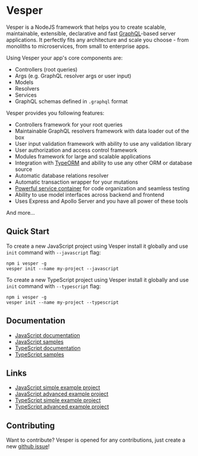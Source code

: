 # Vesper

Vesper is a NodeJS framework that helps you to create scalable, maintainable, extensible, declarative and fast
[GraphQL](https://graphql.org/)-based server applications.
It perfectly fits any architecture and scale you choose - from monoliths to microservices, from small to enterprise apps. 

Using Vesper your app's core components are:

* Controllers (root queries)
* Args (e.g. GraphQL resolver args or user input)
* Models
* Resolvers
* Services
* GraphQL schemas defined in `.graphql` format

Vesper provides you following features:

* Controllers framework for your root queries
* Maintainable GraphQL resolvers framework with data loader out of the box
* User input validation framework with ability to use any validation library
* User authorization and access control framework
* Modules framework for large and scalable applications
* Integration with [TypeORM](http://typeorm.io/) and ability to use any other ORM or database source
* Automatic database relations resolver
* Automatic transaction wrapper for your mutations
* [Powerful service container](https://github.com/typestack/typedi) for code organization and seamless testing
* Ability to use model interfaces across backend and frontend
* Uses Express and Apollo Server and you have all power of these tools

And more...

## Quick Start

To create a new JavaScript project using Vesper install it globally and use `init` command
with `--javascript` flag:

```
npm i vesper -g
vesper init --name my-project --javascript
```

To create a new TypeScript project using Vesper install it globally and use `init` command
with `--typescript` flag:

```
npm i vesper -g
vesper init --name my-project --typescript
```

## Documentation

* [JavaScript documentation](http://vesper-framework.com/javascript/getting-started)
* [JavaScript samples](https://github.com/vesper-framework/vesper/tree/master/sample/javascript)
* [TypeScript documentation](http://vesper-framework.com/typescript/getting-started)
* [TypeScript samples](https://github.com/vesper-framework/vesper/tree/master/sample/typescript)

## Links

* [JavaScript simple example project](https://github.com/vesper-framework/javascript-simple-example)
* [JavaScript advanced example project](https://github.com/vesper-framework/javascript-advanced-example)
* [TypeScript simple example project](https://github.com/vesper-framework/typescript-simple-example)
* [TypeScript advanced example project](https://github.com/vesper-framework/typescript-advanced-example)

## Contributing

Want to contribute? Vesper is opened for any contributions, just create a new [github issue](https://github.com/vesper-framework/vesper/issues/new)!